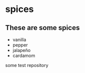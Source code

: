 # spices


## These are some spices

- vanilla
- pepper
- jalapeño
- cardamom

some test repository
